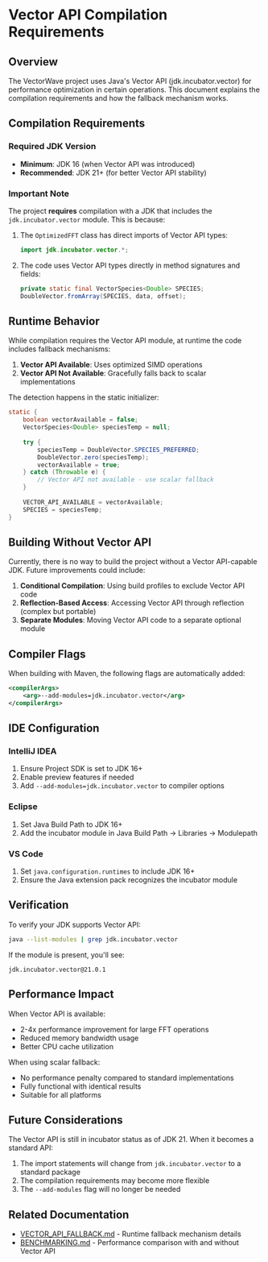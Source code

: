 # Vector API Compilation Requirements

## Overview

The VectorWave project uses Java's Vector API (jdk.incubator.vector) for performance optimization in certain operations. This document explains the compilation requirements and how the fallback mechanism works.

## Compilation Requirements

### Required JDK Version
- **Minimum**: JDK 16 (when Vector API was introduced)
- **Recommended**: JDK 21+ (for better Vector API stability)

### Important Note
The project **requires** compilation with a JDK that includes the `jdk.incubator.vector` module. This is because:

1. The `OptimizedFFT` class has direct imports of Vector API types:
   ```java
   import jdk.incubator.vector.*;
   ```

2. The code uses Vector API types directly in method signatures and fields:
   ```java
   private static final VectorSpecies<Double> SPECIES;
   DoubleVector.fromArray(SPECIES, data, offset);
   ```

## Runtime Behavior

While compilation requires the Vector API module, at runtime the code includes fallback mechanisms:

1. **Vector API Available**: Uses optimized SIMD operations
2. **Vector API Not Available**: Gracefully falls back to scalar implementations

The detection happens in the static initializer:
```java
static {
    boolean vectorAvailable = false;
    VectorSpecies<Double> speciesTemp = null;
    
    try {
        speciesTemp = DoubleVector.SPECIES_PREFERRED;
        DoubleVector.zero(speciesTemp);
        vectorAvailable = true;
    } catch (Throwable e) {
        // Vector API not available - use scalar fallback
    }
    
    VECTOR_API_AVAILABLE = vectorAvailable;
    SPECIES = speciesTemp;
}
```

## Building Without Vector API

Currently, there is no way to build the project without a Vector API-capable JDK. Future improvements could include:

1. **Conditional Compilation**: Using build profiles to exclude Vector API code
2. **Reflection-Based Access**: Accessing Vector API through reflection (complex but portable)
3. **Separate Modules**: Moving Vector API code to a separate optional module

## Compiler Flags

When building with Maven, the following flags are automatically added:
```xml
<compilerArgs>
    <arg>--add-modules=jdk.incubator.vector</arg>
</compilerArgs>
```

## IDE Configuration

### IntelliJ IDEA
1. Ensure Project SDK is set to JDK 16+
2. Enable preview features if needed
3. Add `--add-modules=jdk.incubator.vector` to compiler options

### Eclipse
1. Set Java Build Path to JDK 16+
2. Add the incubator module in Java Build Path → Libraries → Modulepath

### VS Code
1. Set `java.configuration.runtimes` to include JDK 16+
2. Ensure the Java extension pack recognizes the incubator module

## Verification

To verify your JDK supports Vector API:
```bash
java --list-modules | grep jdk.incubator.vector
```

If the module is present, you'll see:
```
jdk.incubator.vector@21.0.1
```

## Performance Impact

When Vector API is available:
- 2-4x performance improvement for large FFT operations
- Reduced memory bandwidth usage
- Better CPU cache utilization

When using scalar fallback:
- No performance penalty compared to standard implementations
- Fully functional with identical results
- Suitable for all platforms

## Future Considerations

The Vector API is still in incubator status as of JDK 21. When it becomes a standard API:
1. The import statements will change from `jdk.incubator.vector` to a standard package
2. The compilation requirements may become more flexible
3. The `--add-modules` flag will no longer be needed

## Related Documentation

- [VECTOR_API_FALLBACK.md](VECTOR_API_FALLBACK.md) - Runtime fallback mechanism details
- [BENCHMARKING.md](../BENCHMARKING.md) - Performance comparison with and without Vector API